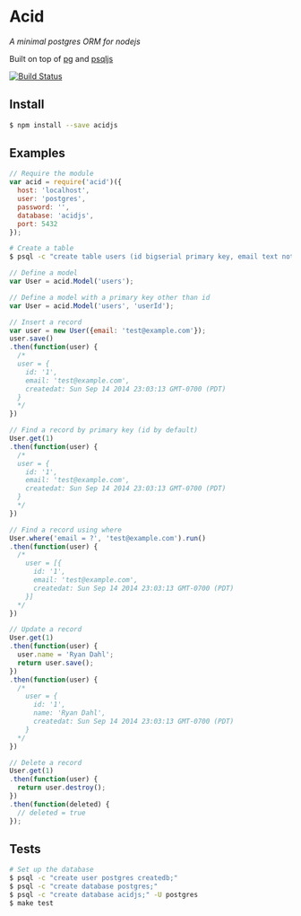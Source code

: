 # Acid
_A minimal postgres ORM for nodejs_

Built on top of [pg](https://github.com/brianc/node-postgres) and [psqljs](https://github.com/swlkr/psqljs)

[![Build Status](https://travis-ci.org/swlkr/acid.svg?branch=master)](https://travis-ci.org/swlkr/acid)

## Install

```bash
$ npm install --save acidjs
```

## Examples

```js
// Require the module
var acid = require('acid')({
  host: 'localhost',
  user: 'postgres',
  password: '',
  database: 'acidjs',
  port: 5432
});
```
```bash
# Create a table
$ psql -c "create table users (id bigserial primary key, email text not null, createdAt timestamp without time zone default (now() at time zone 'utc'));"
```
```js
// Define a model
var User = acid.Model('users');

// Define a model with a primary key other than id
var User = acid.Model('users', 'userId');

// Insert a record
var user = new User({email: 'test@example.com'});
user.save()
.then(function(user) {
  /*
  user = {
    id: '1',
    email: 'test@example.com',
    createdat: Sun Sep 14 2014 23:03:13 GMT-0700 (PDT)
  }
  */
})

// Find a record by primary key (id by default)
User.get(1)
.then(function(user) {
  /*
  user = {
    id: '1',
    email: 'test@example.com',
    createdat: Sun Sep 14 2014 23:03:13 GMT-0700 (PDT)
  }
  */
})

// Find a record using where
User.where('email = ?', 'test@example.com').run()
.then(function(user) {
  /*
    user = [{
      id: '1',
      email: 'test@example.com',
      createdat: Sun Sep 14 2014 23:03:13 GMT-0700 (PDT)
    }]
  */
})

// Update a record
User.get(1)
.then(function(user) {
  user.name = 'Ryan Dahl';
  return user.save();
})
.then(function(user) {
  /*
    user = {
      id: '1',
      name: 'Ryan Dahl',
      createdat: Sun Sep 14 2014 23:03:13 GMT-0700 (PDT)
    }
  */
})

// Delete a record
User.get(1)
.then(function(user) {
  return user.destroy();
})
.then(function(deleted) {
  // deleted = true
});
```

## Tests

```bash
# Set up the database
$ psql -c "create user postgres createdb;"
$ psql -c "create database postgres;"
$ psql -c "create database acidjs;" -U postgres
$ make test
```
